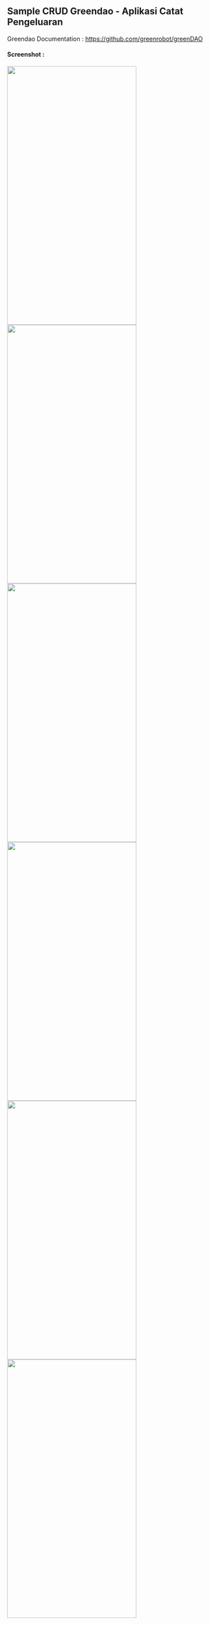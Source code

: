 ## Sample CRUD Greendao - Aplikasi Catat Pengeluaran

Greendao Documentation : https://github.com/greenrobot/greenDAO

#### Screenshot :
<img src="https://raw.githubusercontent.com/farizdotid/Sample-CRUD-Greendao/master/screenshot/Screenshot_20190215-150539.png" width="300" height="600" />
<img src="https://raw.githubusercontent.com/farizdotid/Sample-CRUD-Greendao/master/screenshot/Screenshot_20190215-150608.png" width="300" height="600" />
<img src="https://raw.githubusercontent.com/farizdotid/Sample-CRUD-Greendao/master/screenshot/Screenshot_20190215-150616.png" width="300" height="600" />
<img src="https://raw.githubusercontent.com/farizdotid/Sample-CRUD-Greendao/master/screenshot/Screenshot_20190215-150626.png" width="300" height="600" />
<img src="https://raw.githubusercontent.com/farizdotid/Sample-CRUD-Greendao/master/screenshot/Screenshot_20190215-150638.png" width="300" height="600" />
<img src="https://raw.githubusercontent.com/farizdotid/Sample-CRUD-Greendao/master/screenshot/Screenshot_20190215-150648.png" width="300" height="600" />